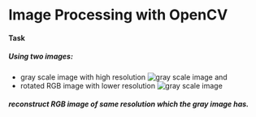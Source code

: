 # Image Processing with OpenCV
#### Task
##### Using two images: 
- gray scale image with high resolution
![gray scale image](https://github.com/foxxyanya/Computer-Vision-Course/blob/main/Image%20Processing%20(OpenCV)/Images/GRAY.JPG)
and
- rotated RGB image with lower resolution
![gray scale image](https://github.com/foxxyanya/Computer-Vision-Course/blob/main/Image%20Processing%20(OpenCV)/Images/RGB_quater.JPG)
##### reconstruct RGB image of same resolution which the gray image has.